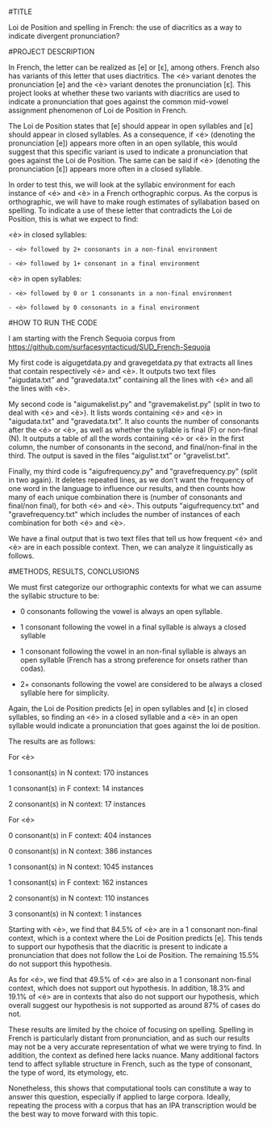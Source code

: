 #TITLE

Loi de Position and spelling in French: the use of diacritics as a way to indicate divergent pronunciation?


#PROJECT DESCRIPTION

In French, the letter <e> can be realized as [e] or [ɛ], among others. French also has variants of this letter that uses diactritics. The <é> variant denotes the pronunciation [e] and the <è> variant denotes the pronunciation [ɛ]. This project looks at whether these two variants with diacritics are used to indicate a pronunciation that goes against the common mid-vowel assignment phenomenon of Loi de Position in French.

The Loi de Position states that [e] should appear in open syllables and [ɛ] should appear in closed syllables. As a consequence, if <é> (denoting the pronunciation [e]) appears more often in an open syllable, this would suggest that this specific variant is used to indicate a pronunciation that goes against the Loi de Position. The same can be said if <è> (denoting the pronunciation [ɛ]) appears more often in a closed syllable.

In order to test this, we will look at the syllabic environment for each instance of <é> and <è> in a French orthographic corpus. As the corpus is orthographic, we will have to make rough estimates of syllabation based on spelling. To indicate a use of these letter that contradicts the Loi de Position, this is what we expect to find:

<é> in closed syllables:

	- <é> followed by 2+ consonants in a non-final environment

	- <é> followed by 1+ consonant in a final environment

<è> in open syllables:

	- <è> followed by 0 or 1 consonants in a non-final environment

	- <è> followed by 0 consonants in a final environment



#HOW TO RUN THE CODE

I am starting with the French Sequoia corpus from https://github.com/surfacesyntacticud/SUD_French-Sequoia

My first code is aigugetdata.py and gravegetdata.py that extracts all lines that contain respectively <é> and <è>. It outputs two text files "aigudata.txt" and "gravedata.txt" containing all the lines with <é> and all the lines with <è>.

My second code is "aigumakelist.py" and "gravemakelist.py" (split in two to deal with <é> and <è>). It lists words containing <é> and <è> in "aigudata.txt" and "gravedata.txt". It also counts the number of consonants after the <é> or <è>, as well as whether the syllable is final (F) or non-final (N). It outputs a table of all the words containing <é> or <è> in the first column, the number of consonants in the second, and final/non-final in the third. The output is saved in the files "aigulist.txt" or "gravelist.txt". 

Finally, my third code is "aigufrequency.py" and "gravefrequency.py" (split in two again). It deletes repeated lines, as we don't want the frequency of one word in the language to influence our results, and then counts how many of each unique combination there is (number of consonants and final/non final), for both <é> and <è>. This outputs "aigufrequency.txt" and "gravefrequency.txt" which includes the number of instances of each combination for both <é> and <è>.

We have a final output that is two text files that tell us how frequent <é> and <è> are in each possible context. Then, we can analyze it linguistically as follows.

#METHODS, RESULTS, CONCLUSIONS

We must first categorize our orthographic contexts for what we can assume the syllabic structure to be:

- 0 consonants following the vowel is always an open syllable.

- 1 consonant following the vowel in a final syllable is always a closed syllable

- 1 consonant following the vowel in an non-final syllable is always an open syllable (French has a strong preference for onsets rather than codas).

- 2+ consonants following the vowel are considered to be always a closed syllable here for simplicity.


Again, the Loi de Position predicts [e] in open syllables and [ɛ] in closed syllables, so finding an <é> in a closed syllable and a <è> in an open syllable would indicate a pronunciation that goes against the loi de position.


The results are as follows:



For <è>

1 consonant(s) in N context: 170 instances

1 consonant(s) in F context: 14 instances

2 consonant(s) in N context: 17 instances



For <é>

0 consonant(s) in F context: 404 instances

0 consonant(s) in N context: 386 instances

1 consonant(s) in N context: 1045 instances

1 consonant(s) in F context: 162 instances

2 consonant(s) in N context: 110 instances

3 consonant(s) in N context: 1 instances




Starting with <è>, we find that 84.5% of <è> are in a 1 consonant non-final context, which is a context where the Loi de Position predicts [e]. This tends to support our hypothesis that the diacritic is present to indicate a pronunciation that does not follow the Loi de Position. The remaining 15.5% do not support this hypothesis.



As for <é>, we find that 49.5% of <é> are also in a 1 consonant non-final context, which does not support out hypothesis. In addition, 18.3% and 19.1% of <é> are in contexts that also do not support our hypothesis, which overall suggest our hypothesis is not supported as around 87% of cases do not.


These results are limited by the choice of focusing on spelling. Spelling in French is particularly distant from pronunciation, and as such our results may not be a very accurate representation of what we were trying to find. In addition, the context as defined here lacks nuance. Many additional factors tend to affect syllable structure in French, such as the type of consonant, the type of word, its etymology, etc.


Nonetheless, this shows that computational tools can constitute a way to answer this question, especially if applied to large corpora. Ideally, repeating the process with a corpus that has an IPA transcription would be the best way to move forward with this topic.
